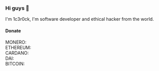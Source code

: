 ### Hi guys 👋
I'm 1c3r0ck, I'm software developer and ethical hacker from the world.</br>

<code></code>
#### Donate
MONERO:<br>
ETHEREUM:<br>
CARDANO:<br>
DAI:<br>
BITCOIN:<br>

<!--
[Alessandro's GitHub stats](https://github-readme-stats.vercel.app/api?username=1c3r0ck=synthwave&show_icons=true&count_private=true “Andres’ GutHub Stats”)ecial_ ✨ repository because its `README.md` (this file) appears on your GitHub profile.

Here are some ideas to get you started:

- 🔭 I’m currently working on ...
- 🌱 I’m currently learning ...
- 👯 I’m looking to collaborate on ...
- 🤔 I’m looking for help with ...
- 💬 Ask me about ...
- 📫 How to reach me: ...
- 😄 Pronouns: ...
- ⚡ Fun fact: ...
-->
